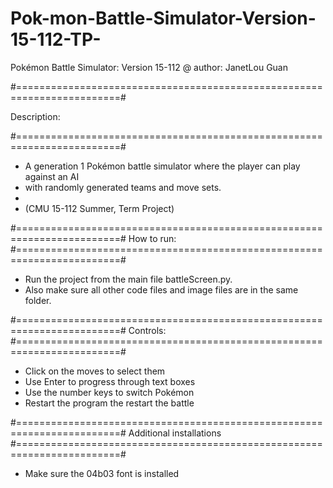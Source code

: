 # Pok-mon-Battle-Simulator-Version-15-112-TP-

Pokémon Battle Simulator: Version 15-112
@ author: JanetLou Guan 

#========================================================================#

Description:

#========================================================================#

*	A generation 1 Pokémon battle simulator where the player can play against an AI
*	with randomly generated teams and move sets. 
*	
*	(CMU 15-112 Summer, Term Project)

#========================================================================#
How to run:
#========================================================================#

*	Run the project from the main file battleScreen.py. 
*	Also make sure all other code files and image files are in the same folder. 

#========================================================================#
Controls:
#========================================================================#

* Click on the moves to select them
* Use Enter to progress through text boxes
* Use the number keys to switch Pokémon
* Restart the program the restart the battle

#========================================================================#
Additional installations
#========================================================================#
*	Make sure the 04b03 font is installed
